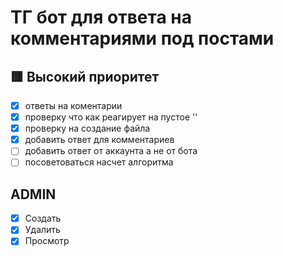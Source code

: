 # ТГ бот для ответа на комментариями под постами

## 🟥 Высокий приоритет

- [x] ответы на коментарии
- [x] проверку что как реагирует на пустое ''
- [x] проверку на создание файла
- [x] добавить ответ для комментариев
- [ ] добавить ответ от аккаунта а не от бота
- [ ] посоветоваться насчет алгоритма

## ADMIN

- [x] Создать
- [x] Удалить
- [x] Просмотр